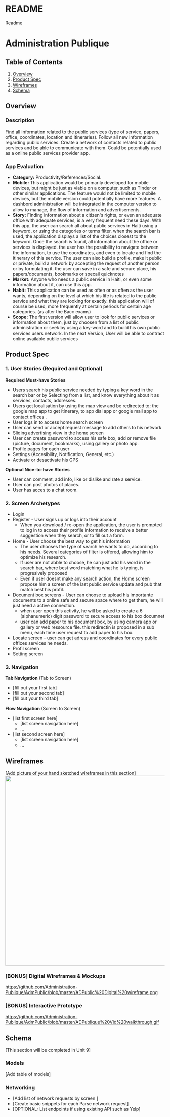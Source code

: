 # README
Readme
# Administration Publique
## Table of Contents
1. [Overview](#Overview)
1. [Product Spec](#Product-Spec)
1. [Wireframes](#Wireframes)
2. [Schema](#Schema)

## Overview
### Description
Find all information related to the public services (type of service, papers, office, coordinates, location and itineraries).
Follow all new information regarding public services.
Create a network of contacts related to public services and be able to communicate with them. Could be potentially used as a online public services provider app.
### App Evaluation
 - **Category:** Productivity/References/Social.
- **Mobile:** This application would be primarily developed for mobile devices, but might be just as viable on a computer, such as Tinder or other similar applications. The feature would not be limited to mobile devices, but the mobile version could potentially have more features. A dashbord administration will be integrated in the computer version to allow to manage, the flow of information and advertisements.
- **Story:** Finding information about a citizen's rights, or even an adequate office with adequate services, is a very frequent need these days. With this app, the user can search all about public services in Haiti using a keyword, or using the categories or terms filter.
when the search bar is used, the application displays a list of the choices closest to the keyword. Once the search is found, all information about the office or services is displayed. the user has the possibility to navigate between the information, to use the coordinates, and even to locate and find the itinerary of this service. The user can also build a profile, make it public or private, build a network by accepting the request of another person or by formulating it. the user can save in a safe and secure place, his papers/documents, bookmarks or specail quicknotes
- **Market:** Anyone who needs a public service in Haiti, or even some information about it, can use this app.
- **Habit:** This application can be used as often or as often as the user wants, depending on the level at which his life is related to the public service and what they are looking for exactly. this application will of course be used, more frequently at certain periods for certain age categories. (as after the Bacc exams)
- **Scope:** The first version will allow user to look for public services or information about them, just by choosen from a list of public administration or seek by using a key-word and to build his own public services users network.
In the next Version, User will be able to contract online available public services 
## Product Spec

### 1. User Stories (Required and Optional)

**Required Must-have Stories**

* Users search his public service needed by typing a key word in the search bar or by Selecting from a list,  and know everything about it as services, contacts, addresses.
* Users get localisation by using the map view and be redirected to; the google map app to get itinerary, to app dial app or google mail app to contact offices .
* User logs in to access home search screen
* User can send or accept request message to add others to his network
* Sliding advertising view in the home screen
* User can create password to access his safe box, add or remove file (picture, document, bookmarks), using gallery or photo app.
* Profile pages for each user
* Settings (Accesibility, Notification, General, etc.)
* Activate or desactivate his GPS

**Optional Nice-to-have Stories**

* User can comment, add info, like or dislike and rate a service.
* User can post photos of places.
* User has acces to a chat room.


### 2. Screen Archetypes

* Login 
* Register - User signs up or logs into their account
   * When you download / re-open the application, the user is prompted to log in to access their profile information to receive a better suggestion when they search, or to fill out a form.
 * Home - User choose the best way to get his information 
   * The user chooses the type of search he wants to do, according to his needs. Several categories of filter is offered, allowing him to optimize his research.
   * If user are not abble to choose, he can just add his word in the search bar, where best word matching what he is typing, is progresively proposed
   * Even if user doesnt make any search action, the Home screen propose him a screen of the last public service update and pub that match best his profil.
* Document box screens - User can choose to upload his importante documents to a online safe and secure space where to get them, he will just need a active connection.
   * when user open this activity, he will be asked to create a 6 (alphanumeric) digit password to secure access to his box documnet
   * user can add paper to his document box, by using camera app or gallery or web ressource file. this redirectin is proposed in a sub menu, each time user request to add paper to his box.
* Locate screen - user can get adress and coordinates for every public offices services he needs.
* Profil screen
* Setting screen

### 3. Navigation

**Tab Navigation** (Tab to Screen)

* [fill out your first tab]
* [fill out your second tab]
* [fill out your third tab]

**Flow Navigation** (Screen to Screen)

* [list first screen here]
   * [list screen navigation here]
   * ...
* [list second screen here]
   * [list screen navigation here]
   * ...

## Wireframes
[Add picture of your hand sketched wireframes in this section]
<img src="YOUR_WIREFRAME_IMAGE_URL" width=600>

### [BONUS] Digital Wireframes & Mockups
https://github.com/Administration-Publique/AdmPublic/blob/master/ADPublic%20Digital%20wireframe.png

### [BONUS] Interactive Prototype
https://github.com/Administration-Publique/AdmPublic/blob/master/ADPublique%20Vid%20walkthrough.gif

## Schema 
[This section will be completed in Unit 9]
### Models
[Add table of models]
### Networking
- [Add list of network requests by screen ]
- [Create basic snippets for each Parse network request]
- [OPTIONAL: List endpoints if using existing API such as Yelp]
